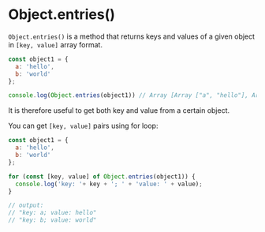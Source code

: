 # Object.entries()

```Object.entries()``` is a method that returns keys and values of a given object in ```[key, value]``` array format. 

```javascript
const object1 = {
  a: 'hello',
  b: 'world'
};

console.log(Object.entries(object1)) // Array [Array ["a", "hello"], Array ["b", "world"]]
```

It is therefore useful to get both key and value from a certain object.

You can get ```[key, value]``` pairs using for loop:
```javascript
const object1 = {
  a: 'hello',
  b: 'world'
};

for (const [key, value] of Object.entries(object1)) {
  console.log('key: '+ key + '; ' + 'value: ' + value);
}

// output:
// "key: a; value: hello"
// "key: b; value: world"
```
